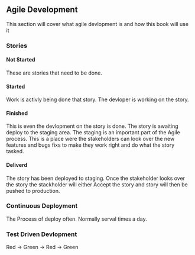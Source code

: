 ## Agile Development
This section will cover what agile devlopment is and how this book will use it

### Stories

#### Not Started
These are stories that need to be done.

#### Started
Work is activly being done that story. The devloper is working on the story.

#### Finished
This is even the devlopment on the story is done. The story is awaiting deploy to the staging area. The staging is an important part of the Agile process. This is a place were the stakeholders can look over the new features and bugs fixs to make they work right and do what the story tasked.

#### Deliverd
The story has been deployed to staging. Once the stakeholder looks over the story the stackholder will either Accept the story and story will then be pushed to production.

### Continuous Deployment
The Process of deploy often. Normally serval times a day.

### Test Driven Devlopment
Red -> Green -> Red -> Green